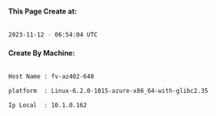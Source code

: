 
   
#### This Page Create at:

```bash

2023-11-12 - 06:54:04 UTC

```

#### Create By Machine:

```bash

Host Name : fv-az402-648

platform  : Linux-6.2.0-1015-azure-x86_64-with-glibc2.35

Ip Local  : 10.1.0.162

```

